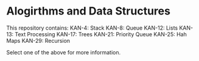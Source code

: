 # Alogirthms and Data Structures
This repository contains:
KAN-4: Stack
KAN-8: Queue
KAN-12: Lists
KAN-13: Text Processing
KAN-17: Trees
KAN-21: Priority Queue
KAN-25: Hah Maps
KAN-29: Recursion

Select one of the above for more information.
